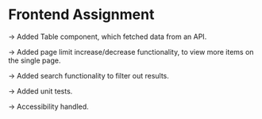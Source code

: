 # Frontend Assignment

-> Added Table component, which fetched data from an API.

-> Added page limit increase/decrease functionality, to view more items on the single page.

-> Added search functionality to filter out results.

-> Added unit tests.

-> Accessibility handled.
